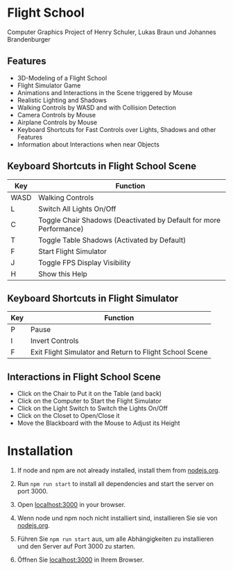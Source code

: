 # Flight School

Computer Graphics Project of Henry Schuler, Lukas Braun und Johannes Brandenburger

## Features


- 3D-Modeling of a Flight School
- Flight Simulator Game
- Animations and Interactions in the Scene triggered by Mouse
- Realistic Lighting and Shadows
- Walking Controls by WASD and with Collision Detection
- Camera Controls by Mouse
- Airplane Controls by Mouse
- Keyboard Shortcuts for Fast Controls over Lights, Shadows and other Features
- Information about Interactions when near Objects

## Keyboard Shortcuts in Flight School Scene

| Key | Function |
| --- | --- |
| WASD | Walking Controls |
| L   | Switch All Lights On/Off |
| C   | Toggle Chair Shadows (Deactivated by Default for more Performance) |
| T   | Toggle Table Shadows (Activated by Default) |
| F   | Start Flight Simulator |
| J   | Toggle FPS Display Visibility |
| H   | Show this Help |

## Keyboard Shortcuts in Flight Simulator

| Key | Function |
| --- | --- |
| P   | Pause |
| I   | Invert Controls |
| F   | Exit Flight Simulator and Return to Flight School Scene |

## Interactions in Flight School Scene

- Click on the Chair to Put it on the Table (and back)
- Click on the Computer to Start the Flight Simulator
- Click on the Light Switch to Switch the Lights On/Off
- Click on the Closet to Open/Close it
- Move the Blackboard with the Mouse to Adjust its Height

# Installation

1. If node and npm are not already installed, install them from [nodejs.org](https://nodejs.org/en/).
2. Run `npm run start` to install all dependencies and start the server on port 3000.
3. Open [localhost:3000](http://localhost:3000) in your browser.

1. Wenn node und npm noch nicht installiert sind, installieren Sie sie von [nodejs.org](https://nodejs.org/en/).
2. Führen Sie `npm run start` aus, um alle Abhängigkeiten zu installieren und den Server auf Port 3000 zu starten.
3. Öffnen Sie [localhost:3000](http://localhost:3000) in Ihrem Browser.